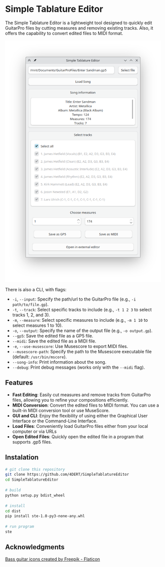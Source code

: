 # Simple Tablature Editor
The Simple Tablature Editor is a lightweight tool designed to quickly edit GuitarPro files by cutting measures and removing existing tracks. Also, it offers the capability to convert edited files to MIDI format. 

![App overview](images/overview.png)

There is also a CLI, with flags:

- `-i`, `--input`: Specify the path/url to the GuitarPro file (e.g., `-i path/to/file.gp`).
- `-t`, `--track`: Select specific tracks to include (e.g., `-t 1 2 3` to select tracks 1, 2, and 3).
- `-m`, `--measure`: Select specific measures to include (e.g., `-m 1 10` to select measures 1 to 10).
- `-o`, `--output`: Specify the name of the output file (e.g., `-o output.gp`).
- `--gp5`: Save the edited file as a GP5 file.
- `--midi`: Save the edited file as a MIDI file.
- `-e`, `--use-musescore`: Use Musescore to export MIDI files.
- `--musescore-path`: Specify the path to the Musescore executable file (default: `/usr/bin/mscore`).
- `--song-info`: Print information about the song.
- `--debug`: Print debug messages (works only with the `--midi` flag).

## Features

- **Fast Editing**: Easily cut measures and remove tracks from GuitarPro files, allowing you to refine your compositions efficiently.
- **MIDI Conversion**: Convert the edited files to MIDI format. You can use a built-in MIDI conversion tool or use MuseScore.
- **GUI and CLI**: Enjoy the flexibility of using either the Graphical User Interface or the Command-Line Interface.
- **Load Files**: Conveniently load GuitarPro files either from your local computer or via URLs
- **Open Edited Files**: Quickly open the edited file in a program that supports .gp5 files.


## Instalation
```sh
# git clone this repository
git clone https://github.com/4DERT/SimpleTablatureEditor
cd SimpleTablatureEditor

# build
python setup.py bdist_wheel

# install
cd dist
pip install ste-1.0-py3-none-any.whl

# run program
ste
```

## Acknowledgments
<a href="https://www.flaticon.com/free-icons/bass-guitar" title="bass guitar icons">Bass guitar icons created by Freepik - Flaticon</a>